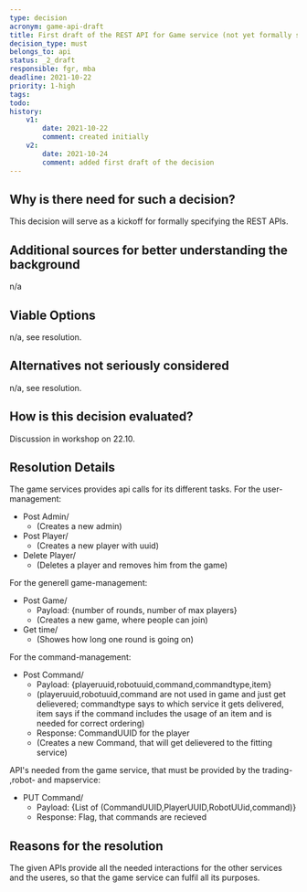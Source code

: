 ```yaml
---
type: decision
acronym: game-api-draft
title: First draft of the REST API for Game service (not yet formally specified)
decision_type: must
belongs_to: api
status: _2_draft
responsible: fgr, mba
deadline: 2021-10-22
priority: 1-high
tags: 
todo:
history:
    v1:
        date: 2021-10-22
        comment: created initially
    v2:  
        date: 2021-10-24
        comment: added first draft of the decision
---
```


## Why is there need for such a decision?

This decision will serve as a kickoff for formally specifying the REST APIs.

## Additional sources for better understanding the background

n/a

## Viable Options

n/a, see resolution.

## Alternatives not seriously considered

n/a, see resolution.

## How is this decision evaluated?

Discussion in workshop on 22.10.

## Resolution Details

The game services provides api calls for its different tasks. 
For the user-management: 
* Post Admin/               
    * (Creates a new admin)
* Post Player/              
    * (Creates a new player with uuid)
* Delete Player/            
    * (Deletes a player and removes him from the game)

For the generell game-management: 
* Post Game/                
    * Payload: {number of rounds, number of max players}
    * (Creates a new game, where people can join)
* Get time/                
    * (Showes how long one round is going on)

For the command-management: 
*   Post Command/
    *  Payload: {playeruuid,robotuuid,command,commandtype,item}
    *  (playeruuid,robotuuid,command are not used in game and just get delievered; commandtype says to which service it gets delivered, item says if the command includes the usage of an item and is needed for correct ordering)
    *  Response: CommandUUID for the player
    *  (Creates a new Command, that will get delievered to the fitting service)

API's needed from the game service, that must be provided by the trading- ,robot- and mapservice:
*   PUT Command/
    *   Payload: {List of (CommandUUID,PlayerUUID,RobotUUid,command)} 
    *   Response: Flag, that commands are recieved

## Reasons for the resolution

The given APIs provide all the needed interactions for the other services and the useres, so that the game service can fulfil all its purposes.
